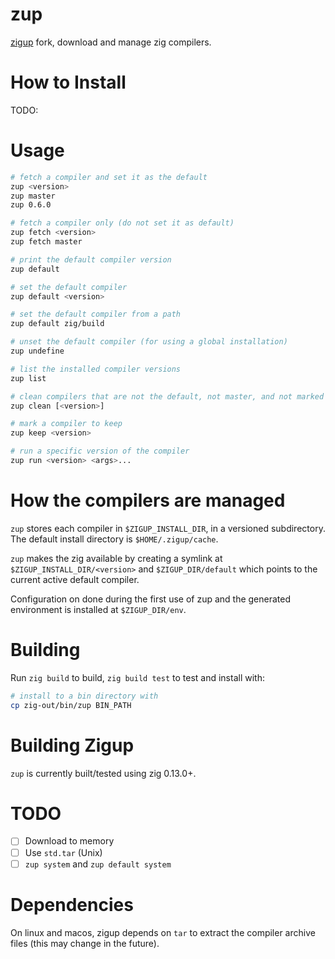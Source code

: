 # zup

[zigup](https://marler8997.github.io/zigup) fork, download and manage zig compilers.

# How to Install

TODO:

# Usage

```sh
# fetch a compiler and set it as the default
zup <version>
zup master
zup 0.6.0

# fetch a compiler only (do not set it as default)
zup fetch <version>
zup fetch master

# print the default compiler version
zup default

# set the default compiler
zup default <version>

# set the default compiler from a path
zup default zig/build

# unset the default compiler (for using a global installation)
zup undefine

# list the installed compiler versions
zup list

# clean compilers that are not the default, not master, and not marked to keep. when a version is specified, it will clean that version
zup clean [<version>]

# mark a compiler to keep
zup keep <version>

# run a specific version of the compiler
zup run <version> <args>...
```

# How the compilers are managed

`zup` stores each compiler in `$ZIGUP_INSTALL_DIR`, in a versioned subdirectory. The default install directory is `$HOME/.zigup/cache`.

`zup` makes the zig available by creating a symlink at `$ZIGUP_INSTALL_DIR/<version>` and `$ZIGUP_DIR/default` which points to the current active default compiler.

Configuration on done during the first use of zup and the generated environment is installed at `$ZIGUP_DIR/env`.

# Building

Run `zig build` to build, `zig build test` to test and install with:
```sh
# install to a bin directory with
cp zig-out/bin/zup BIN_PATH
```

# Building Zigup

`zup` is currently built/tested using zig 0.13.0+.

# TODO

- [ ] Download to memory
- [ ] Use `std.tar` (Unix)
- [ ] `zup system` and `zup default system`

# Dependencies

On linux and macos, zigup depends on `tar` to extract the compiler archive files (this may change in the future).
